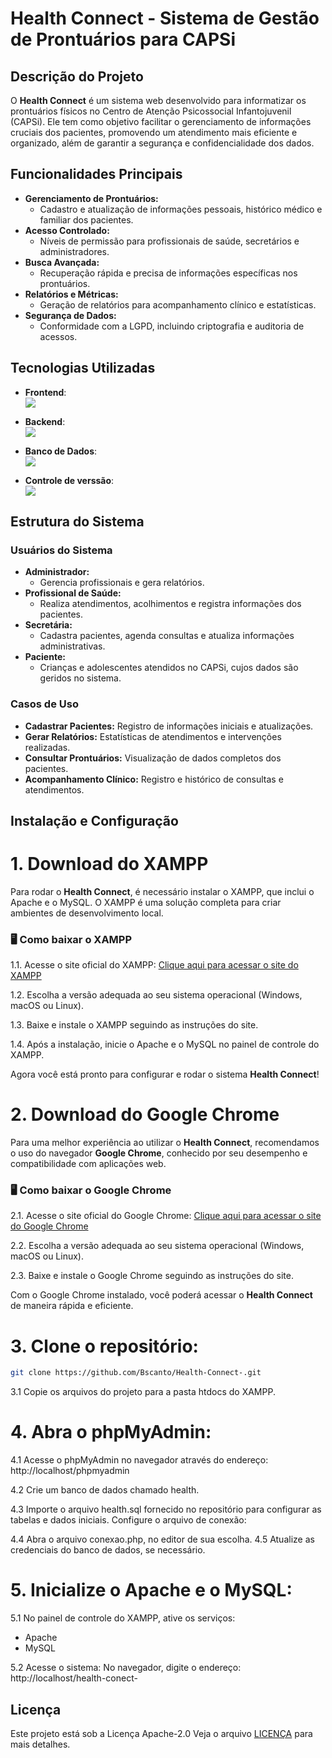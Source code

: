# Health Connect - Sistema de Gestão de Prontuários para CAPSi

## Descrição do Projeto

O **Health Connect** é um sistema web desenvolvido para informatizar os prontuários físicos no Centro de Atenção Psicossocial Infantojuvenil (CAPSi). Ele tem como objetivo facilitar o gerenciamento de informações cruciais dos pacientes, promovendo um atendimento mais eficiente e organizado, além de garantir a segurança e confidencialidade dos dados.

## Funcionalidades Principais

- **Gerenciamento de Prontuários:**
  - Cadastro e atualização de informações pessoais, histórico médico e familiar dos pacientes.
- **Acesso Controlado:**
  - Níveis de permissão para profissionais de saúde, secretários e administradores.
- **Busca Avançada:**
  - Recuperação rápida e precisa de informações específicas nos prontuários.
- **Relatórios e Métricas:**
  - Geração de relatórios para acompanhamento clínico e estatísticas.
- **Segurança de Dados:**
  - Conformidade com a LGPD, incluindo criptografia e auditoria de acessos.

## Tecnologias Utilizadas

- **Frontend**:<br>
  [![](https://skillicons.dev/icons?i=html,css,bootstrap,javascript,jquery,ajax&perline=10)](https://skillicons.dev)

- **Backend**: <br>
  [![](https://skillicons.dev/icons?i=php&perline=3)](https://skillicons.dev)

- **Banco de Dados**:<br>
  [![](https://skillicons.dev/icons?i=mysql&perline=3)](https://skillicons.dev)

- **Controle de verssão**:<br>
  [![](https://skillicons.dev/icons?i=git,github&perline=3)](https://skillicons.dev)

 
## Estrutura do Sistema

### Usuários do Sistema

- **Administrador:**
  - Gerencia profissionais e gera relatórios.
- **Profissional de Saúde:**
  - Realiza atendimentos, acolhimentos e registra informações dos pacientes.
- **Secretária:**
  - Cadastra pacientes, agenda consultas e atualiza informações administrativas.
- **Paciente:**
  - Crianças e adolescentes atendidos no CAPSi, cujos dados são geridos no sistema.

### Casos de Uso

- **Cadastrar Pacientes:** Registro de informações iniciais e atualizações.
- **Gerar Relatórios:** Estatísticas de atendimentos e intervenções realizadas.
- **Consultar Prontuários:** Visualização de dados completos dos pacientes.
- **Acompanhamento Clínico:** Registro e histórico de consultas e atendimentos.

## Instalação e Configuração

 # 1. Download do XAMPP

Para rodar o **Health Connect**, é necessário instalar o XAMPP, que inclui o Apache e o MySQL. O XAMPP é uma solução completa para criar ambientes de desenvolvimento local.

### 🖥️ Como baixar o XAMPP

1.1. Acesse o site oficial do XAMPP:
   [Clique aqui para acessar o site do XAMPP](https://www.apachefriends.org/pt_br/index.html)
   
1.2. Escolha a versão adequada ao seu sistema operacional (Windows, macOS ou Linux).

1.3. Baixe e instale o XAMPP seguindo as instruções do site.

1.4. Após a instalação, inicie o Apache e o MySQL no painel de controle do XAMPP.

Agora você está pronto para configurar e rodar o sistema **Health Connect**!

# 2.  Download do Google Chrome

Para uma melhor experiência ao utilizar o **Health Connect**, recomendamos o uso do navegador **Google Chrome**, conhecido por seu desempenho e compatibilidade com aplicações web.

### 🖥️ Como baixar o Google Chrome

2.1. Acesse o site oficial do Google Chrome:
   [Clique aqui para acessar o site do Google Chrome](https://www.google.com/intl/pt-BR/chrome/)

2.2. Escolha a versão adequada ao seu sistema operacional (Windows, macOS ou Linux).

2.3. Baixe e instale o Google Chrome seguindo as instruções do site.

Com o Google Chrome instalado, você poderá acessar o **Health Connect** de maneira rápida e eficiente.

# 3. **Clone o repositório:**
   ```bash
   git clone https://github.com/Bscanto/Health-Connect-.git
   ```
3.1 Copie os arquivos do projeto para a pasta htdocs do XAMPP.


# 4. **Abra o phpMyAdmin:**

4.1 Acesse o phpMyAdmin no navegador através do endereço: http://localhost/phpmyadmin

 4.2 Crie um banco de dados chamado health.
 
 4.3 Importe o arquivo health.sql fornecido no repositório para configurar as tabelas e dados iniciais.
Configure o arquivo de conexão:

4.4  Abra o arquivo conexao.php, no editor de sua escolha.
 4.5 Atualize as credenciais do banco de dados, se necessário.

# 5. **Inicialize o Apache e o MySQL:**

5.1 No painel de controle do XAMPP, ative os serviços:

- Apache
- MySQL

  
5.2 Acesse o sistema:
No navegador, digite o endereço: http://localhost/health-conect-


##  Licença

Este projeto está sob a Licença Apache-2.0 Veja o arquivo [LICENÇA](LICENSE) para mais detalhes.
